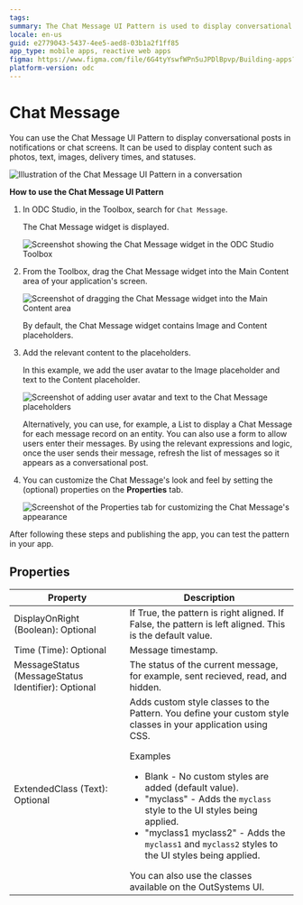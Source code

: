 ```yaml
---
tags:
summary: The Chat Message UI Pattern is used to display conversational posts in notifications or chat screens.
locale: en-us
guid: e2779043-5437-4ee5-aed8-03b1a2f1ff85
app_type: mobile apps, reactive web apps
figma: https://www.figma.com/file/6G4tyYswfWPn5uJPDlBpvp/Building-apps?type=design&node-id=3203%3A10752&t=ZwHw8hXeFhwYsO5V-1
platform-version: odc
---
```

# Chat Message

You can use the Chat Message UI Pattern to display conversational posts in notifications or chat screens. It can be used to display content such as photos, text, images, delivery times, and statuses.

![Illustration of the Chat Message UI Pattern in a conversation](images/chatmessage-3.png "Chat Message UI Pattern")

**How to use the Chat Message UI Pattern**

1. In ODC Studio, in the Toolbox, search for `Chat Message`.
  
    The Chat Message widget is displayed.

    ![Screenshot showing the Chat Message widget in the ODC Studio Toolbox](images/chatmessage-1-ss.png "Chat Message Widget in ODC Studio Toolbox")

1. From the Toolbox, drag the Chat Message widget into the Main Content area of your application's screen.

    ![Screenshot of dragging the Chat Message widget into the Main Content area](images/chatmessage-2-ss.png "Dragging Chat Message Widget")

    By default, the Chat Message widget contains Image and Content placeholders.

1. Add the relevant content to the placeholders.

    In this example, we add the user avatar to the Image placeholder and text to the Content placeholder. 

    ![Screenshot of adding user avatar and text to the Chat Message placeholders](images/chatmessage-4-ss.png "Customizing Chat Message Content")

    Alternatively, you can use, for example, a List to display a Chat Message for each message record on an entity. You can also use a form to allow users enter their messages. By using the relevant expressions and logic, once the user sends their message, refresh the list of messages so it appears as a conversational post.

1. You can customize the Chat Message's look and feel by setting the (optional) properties on the **Properties** tab.

    ![Screenshot of the Properties tab for customizing the Chat Message's appearance](images/chatmessage-5-ss.png "Chat Message Properties Tab")

After following these steps and publishing the app, you can test the pattern in your app.

## Properties

| Property                                           | Description                                                                                                                                                                                                                                                                                                                                                                                                                                                                                                                                                                                                                          |
|----------------------------------------------------|--------------------------------------------------------------------------------------------------------------------------------------------------------------------------------------------------------------------------------------------------------------------------------------------------------------------------------------------------------------------------------------------------------------------------------------------------------------------------------------------------------------------------------------------------------------------------------------------------------------------------------------|
| DisplayOnRight (Boolean): Optional                 | If True, the pattern is right aligned. If False, the pattern is left aligned. This is the default value.                                                                                                                                                                                                                                                                                                                                                                                                                                                                                                                             |
| Time (Time): Optional                              | Message timestamp.                                                                                                                                                                                                                                                                                                                                                                                                                                                                                                                                                                                                                   |
| MessageStatus (MessageStatus Identifier): Optional | The status of the current message, for example, sent recieved, read, and hidden.                                                                                                                                                                                                                                                                                                                                                                                                                                                                                                                                                     |
| ExtendedClass (Text): Optional                     | Adds custom style classes to the Pattern. You define your custom style classes in your application using CSS. <p>Examples <ul><li>Blank - No custom styles are added (default value).</li><li>"myclass" - Adds the ``myclass`` style to the UI styles being applied.</li><li>"myclass1 myclass2" - Adds the ``myclass1`` and ``myclass2`` styles to the UI styles being applied.</li></ul></p>You can also use the classes available on the OutSystems UI. |
